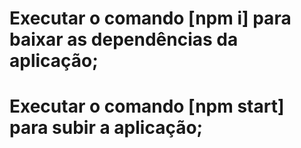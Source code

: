 # Executar o comando [npm i] para baixar as dependências da aplicação;

# Executar o comando [npm start] para subir a aplicação;
